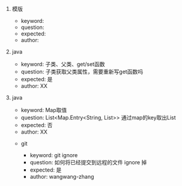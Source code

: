 1. 模版
   - keyword: 
   - question: 
   - expected: 
   - author:

2. java
   - keyword: 子类、父类、get/set函数
   - question: 子类获取父类属性，需要重新写get函数吗
   - expected: 是
   - author: XX

3. java
   - keyword: Map取值
   - question: List<Map.Entry<String, List<Obkect>>> 通过map的key取出List<Object>
   - expected: 否
   - author: XX

4. git
   - keyword: git ignore
   - question: 如何将已经提交到远程的文件 ignore 掉
   - expected: 是
   - author: wangwang-zhang